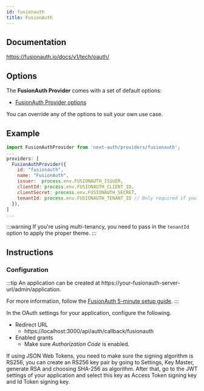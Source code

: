 ```yaml
---
id: fusionauth
title: FusionAuth
---
```


## Documentation

https://fusionauth.io/docs/v1/tech/oauth/

## Options

The **FusionAuth Provider** comes with a set of default options:

- [FusionAuth Provider options](https://github.com/nextauthjs/next-auth/blob/main/src/providers/fusionauth.ts)

You can override any of the options to suit your own use case.

## Example

```js
import FusionAuthProvider from 'next-auth/providers/fusionauth';
...
providers: [
  FusionAuthProvider({
    id: "fusionauth",
    name: "FusionAuth",
    issuer:  process.env.FUSIONAUTH_ISSUER,
    clientId: process.env.FUSIONAUTH_CLIENT_ID,
    clientSecret: process.env.FUSIONAUTH_SECRET,
    tenantId: process.env.FUSIONAUTH_TENANT_ID // Only required if you're using multi-tenancy
  }),
]
...
```

:::warning
If you're using multi-tenancy, you need to pass in the `tenantId` option to apply the proper theme.
:::

## Instructions

### Configuration

:::tip
An application can be created at https://your-fusionauth-server-url/admin/application.

For more information, follow the [FusionAuth 5-minute setup guide](https://fusionauth.io/docs/v1/tech/5-minute-setup-guide).
:::

In the OAuth settings for your application, configure the following.

- Redirect URL
  - https://localhost:3000/api/auth/callback/fusionauth
- Enabled grants
  - Make sure _Authorization Code_ is enabled.
  
If using JSON Web Tokens, you need to make sure the signing algorithm is RS256, you can create an RS256 key pair by
going to Settings,  Key Master, generate RSA and choosing SHA-256 as algorithm. After that, go to the JWT settings of
your application and select this key as Access Token signing key and Id Token signing key.
